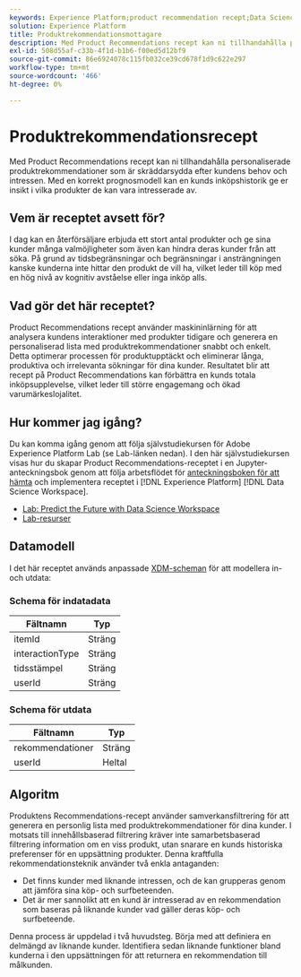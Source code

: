 ```yaml
---
keywords: Experience Platform;product recommendation recept;Data Science Workspace;populära topics;recipes;prebuild recept
solution: Experience Platform
title: Produktrekommendationsmottagare
description: Med Product Recommendations recept kan ni tillhandahålla personaliserade produktrekommendationer som är skräddarsydda efter kundens behov och intressen. Med en korrekt prognosmodell kan en kunds inköpshistorik ge er insikt i vilka produkter de kan vara intresserade av.
exl-id: 508d55af-c33b-4f1d-b1b6-f00ed5d12bf9
source-git-commit: 86e6924078c115fb032ce39cd678f1d9c622e297
workflow-type: tm+mt
source-wordcount: '466'
ht-degree: 0%

---
```


# Produktrekommendationsrecept

Med Product Recommendations recept kan ni tillhandahålla personaliserade produktrekommendationer som är skräddarsydda efter kundens behov och intressen. Med en korrekt prognosmodell kan en kunds inköpshistorik ge er insikt i vilka produkter de kan vara intresserade av.

## Vem är receptet avsett för?

I dag kan en återförsäljare erbjuda ett stort antal produkter och ge sina kunder många valmöjligheter som även kan hindra deras kunder från att söka. På grund av tidsbegränsningar och begränsningar i ansträngningen kanske kunderna inte hittar den produkt de vill ha, vilket leder till köp med en hög nivå av kognitiv avståelse eller inga inköp alls.

## Vad gör det här receptet?

Product Recommendations recept använder maskininlärning för att analysera kundens interaktioner med produkter tidigare och generera en personaliserad lista med produktrekommendationer snabbt och enkelt. Detta optimerar processen för produktupptäckt och eliminerar långa, produktiva och irrelevanta sökningar för dina kunder. Resultatet blir att recept på Product Recommendations kan förbättra en kunds totala inköpsupplevelse, vilket leder till större engagemang och ökad varumärkeslojalitet.

## Hur kommer jag igång?

Du kan komma igång genom att följa självstudiekursen för Adobe Experience Platform Lab (se Lab-länken nedan). I den här självstudiekursen visas hur du skapar Product Recommendations-receptet i en Jupyter-anteckningsbok genom att följa arbetsflödet för [anteckningsboken för att hämta](../jupyterlab/create-a-model.md) och implementera receptet i [!DNL Experience Platform] [!DNL Data Science Workspace].

* [Lab: Predict the Future with Data Science Workspace](https://expleague.azureedge.net/labs/L777/index.html)
* [Lab-resurser](https://github.com/adobe/experience-platform-dsw-reference/tree/master/Summit/2019/resources)

## Datamodell

I det här receptet används anpassade [XDM-scheman](../../xdm/schema/field-dictionary.md) för att modellera in- och utdata:

### Schema för indatadata

| Fältnamn | Typ |
| --- | --- |
| itemId | Sträng |
| interactionType | Sträng |
| tidsstämpel | Sträng |
| userId | Sträng |

### Schema för utdata

| Fältnamn | Typ |
| --- | --- |
| rekommendationer | Sträng |
| userId | Heltal |

## Algoritm

Produktens Recommendations-recept använder samverkansfiltrering för att generera en personlig lista med produktrekommendationer för dina kunder. I motsats till innehållsbaserad filtrering kräver inte samarbetsbaserad filtrering information om en viss produkt, utan snarare en kunds historiska preferenser för en uppsättning produkter. Denna kraftfulla rekommendationsteknik använder två enkla antaganden:
* Det finns kunder med liknande intressen, och de kan grupperas genom att jämföra sina köp- och surfbeteenden.
* Det är mer sannolikt att en kund är intresserad av en rekommendation som baseras på liknande kunder vad gäller deras köp- och surfbeteende.

Denna process är uppdelad i två huvudsteg. Börja med att definiera en delmängd av liknande kunder. Identifiera sedan liknande funktioner bland kunderna i den uppsättningen för att returnera en rekommendation till målkunden.
